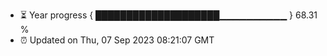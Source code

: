 - ⏳ Year progress { ████████████████████▁▁▁▁▁▁▁▁▁▁ } 68.31 %
- ⏰ Updated on Thu, 07 Sep 2023 08:21:07 GMT


